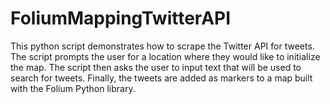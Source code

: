 # FoliumMappingTwitterAPI
This python script demonstrates how to scrape the Twitter API for tweets. The script prompts the user for a location where they would like to initialize the map. The script then asks the user to input text that will be used to search for tweets. Finally, the tweets are added as markers to a map built with the Folium Python library. 

